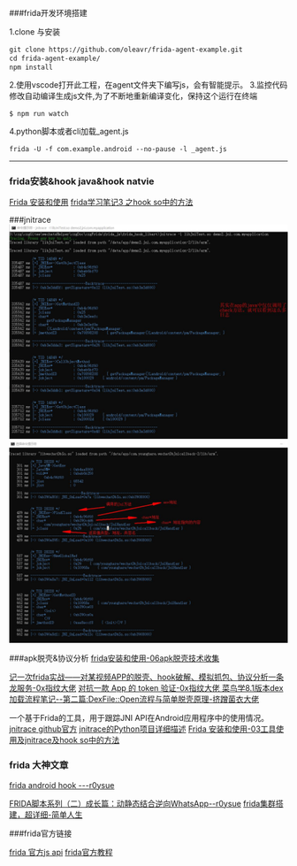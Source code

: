 ###frida开发环境搭建

1.clone 与安装

~~~
git clone https://github.com/oleavr/frida-agent-example.git
cd frida-agent-example/
npm install
~~~

2.使用vscode打开此工程，在agent文件夹下编写js，会有智能提示。
3.监控代码修改自动编译生成js文件,为了不断地重新编译变化，保持这个运行在终端
~~~
$ npm run watch
~~~
4.python脚本或者cli加载_agent.js
~~~
frida -U -f com.example.android --no-pause -l _agent.js
~~~

---

### frida安装&hook java&hook natvie
[Frida 安装和使用](https://www.jianshu.com/p/bab4f4714d98)
[frida学习笔记3 之hook so中的方法](https://www.toutiao.com/a6870403828995326472/)



###jnitrace 
![jnitrace](./frida_js/images/jnitrace/jnitrace01.jpg)
![jnitrace](./frida_js/images/jnitrace/jnitraceDemo2.jpg)

###apk脱壳&协议分析
[frida安装和使用-06apk脱壳技术收集](https://www.jianshu.com/writer#/notebooks/16764822/notes/78711805)


[记一次frida实战——对某视频APP的脱壳、hook破解、模拟抓包、协议分析一条龙服务-0x指纹大佬](https://bbs.pediy.com/thread-258776.htm)
[对抗一款 App 的 token 验证-0x指纹大佬 ](https://bbs.pediy.com/thread-259455.htm)
[菜鸟学8.1版本dex加载流程笔记--第二篇:DexFile::Open流程与简单脱壳原理-挤蹭菌衣大佬](https://bbs.pediy.com/thread-257917.htm)




一个基于Frida的工具，用于跟踪JNI API在Android应用程序中的使用情况。
[jnitrace github官方](https://github.com/chame1eon/jnitrace)
[jnitrace的Python项目详细描述](https://www.cnpython.com/pypi/jnitrace)
[Frida 安装和使用-03工具使用及jnitrace及hook so中的方法](https://eternalsakura13.com/2020/07/04/frida/)



### frida 大神文章
 
[frida android hook ---r0ysue](https://eternalsakura13.com/2020/07/04/frida/)

[FRIDA脚本系列（二）成长篇：动静态结合逆向WhatsApp--r0ysue]( https://github.com/r0ysue/AndroidSecurityStudy/tree/master/FRIDA/B02)
[frida集群搭建，超详细-简单人生](https://bbs.pediy.com/thread-262232.htm)

###frida官方链接

[frida 官方js api](https://frida.re/docs/javascript-api/)
[frida官方教程](https://frida.re/docs/functions/)